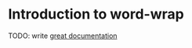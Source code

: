 # Introduction to word-wrap

TODO: write [great documentation](http://jacobian.org/writing/what-to-write/)
